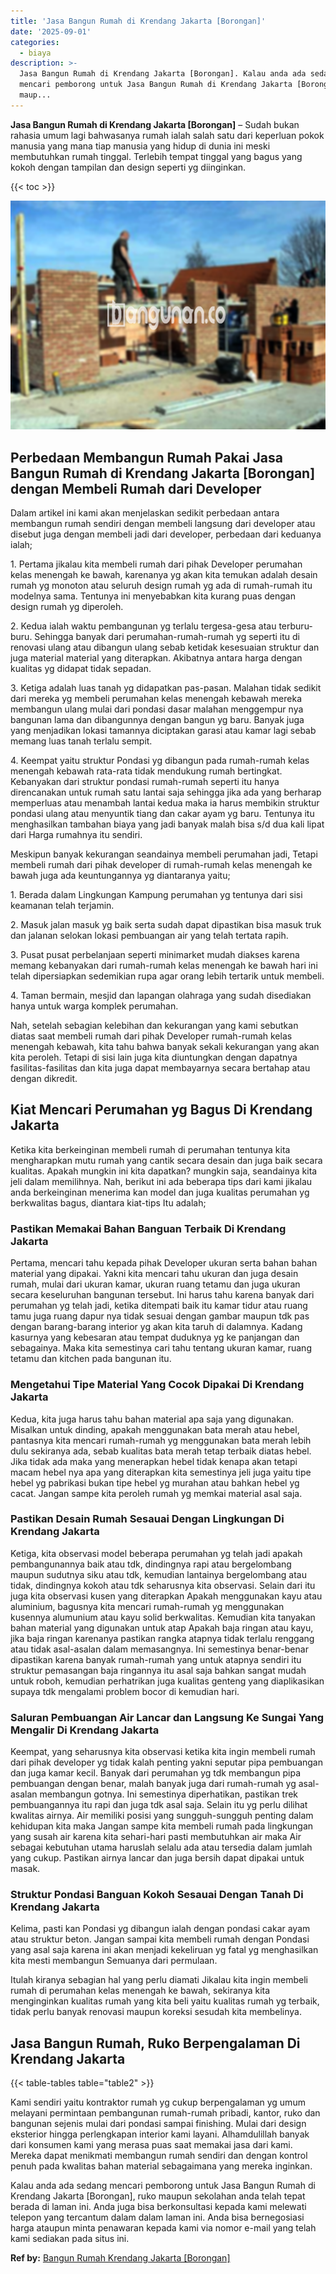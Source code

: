 ```yaml
---
title: 'Jasa Bangun Rumah di Krendang Jakarta [Borongan]'
date: '2025-09-01'
categories:
  - biaya
description: >-
  Jasa Bangun Rumah di Krendang Jakarta [Borongan]. Kalau anda ada sedang
  mencari pemborong untuk Jasa Bangun Rumah di Krendang Jakarta [Borongan], ruko
  maup...
---
```


**Jasa Bangun Rumah di Krendang Jakarta \[Borongan\]** – Sudah bukan rahasia umum lagi bahwasanya rumah ialah salah satu dari keperluan pokok manusia yang mana tiap manusia yang hidup di dunia ini meski membutuhkan rumah tinggal. Terlebih tempat tinggal yang bagus yang kokoh dengan tampilan dan design seperti yg diinginkan.

{{< toc >}}

![Jasa Bangun Rumah di Krendang Jakarta [Borongan]](/images/borong-bangunan-23.png)

## Perbedaan Membangun Rumah Pakai Jasa Bangun Rumah di Krendang Jakarta \[Borongan\] dengan Membeli Rumah dari Developer

Dalam artikel ini kami akan menjelaskan sedikit perbedaan antara membangun rumah sendiri dengan membeli langsung dari developer atau disebut juga dengan membeli jadi dari developer, perbedaan dari keduanya ialah;

1\. Pertama jikalau kita membeli rumah dari pihak Developer perumahan kelas menengah ke bawah, karenanya yg akan kita temukan adalah desain rumah yg monoton atau seluruh design rumah yg ada di rumah-rumah itu modelnya sama. Tentunya ini menyebabkan kita kurang puas dengan design rumah yg diperoleh.

2\. Kedua ialah waktu pembangunan yg terlalu tergesa-gesa atau terburu-buru. Sehingga banyak dari perumahan-rumah-rumah yg seperti itu di renovasi ulang atau dibangun ulang sebab ketidak kesesuaian struktur dan juga material material yang diterapkan. Akibatnya antara harga dengan kualitas yg didapat tidak sepadan.

3\. Ketiga adalah luas tanah yg didapatkan pas-pasan. Malahan tidak sedikit dari mereka yg membeli perumahan kelas menengah kebawah mereka membangun ulang mulai dari pondasi dasar malahan menggempur nya bangunan lama dan dibangunnya dengan bangun yg baru. Banyak juga yang menjadikan lokasi tamannya diciptakan garasi atau kamar lagi sebab memang luas tanah terlalu sempit.

4\. Keempat yaitu struktur Pondasi yg dibangun pada rumah-rumah kelas menengah kebawah rata-rata tidak mendukung rumah bertingkat. Kebanyakan dari struktur pondasi rumah-rumah seperti itu hanya direncanakan untuk rumah satu lantai saja sehingga jika ada yang berharap memperluas atau menambah lantai kedua maka ia harus membikin struktur pondasi ulang atau menyuntik tiang dan cakar ayam yg baru. Tentunya itu menghasilkan tambahan biaya yang jadi banyak malah bisa s/d dua kali lipat dari Harga rumahnya itu sendiri.

Meskipun banyak kekurangan seandainya membeli perumahan jadi, Tetapi membeli rumah dari pihak developer di rumah-rumah kelas menengah ke bawah juga ada keuntungannya yg diantaranya yaitu;

1\. Berada dalam Lingkungan Kampung perumahan yg tentunya dari sisi keamanan telah terjamin.

2\. Masuk jalan masuk yg baik serta sudah dapat dipastikan bisa masuk truk dan jalanan selokan lokasi pembuangan air yang telah tertata rapih.

3\. Pusat pusat perbelanjaan seperti minimarket mudah diakses karena memang kebanyakan dari rumah-rumah kelas menengah ke bawah hari ini telah dipersiapkan sedemikian rupa agar orang lebih tertarik untuk membeli.

4\. Taman bermain, mesjid dan lapangan olahraga yang sudah disediakan hanya untuk warga komplek perumahan.

Nah, setelah sebagian kelebihan dan kekurangan yang kami sebutkan diatas saat membeli rumah dari pihak Developer rumah-rumah kelas menengah kebawah, kita tahu bahwa banyak sekali kekurangan yang akan kita peroleh. Tetapi di sisi lain juga kita diuntungkan dengan dapatnya fasilitas-fasilitas dan kita juga dapat membayarnya secara bertahap atau dengan dikredit.

## Kiat Mencari Perumahan yg Bagus Di Krendang Jakarta

Ketika kita berkeinginan membeli rumah di perumahan tentunya kita mengharapkan mutu rumah yang cantik secara desain dan juga baik secara kualitas. Apakah mungkin ini kita dapatkan? mungkin saja, seandainya kita jeli dalam memilihnya. Nah, berikut ini ada beberapa tips dari kami jikalau anda berkeinginan menerima kan model dan juga kualitas perumahan yg berkwalitas bagus, diantara kiat-tips Itu adalah;

### Pastikan Memakai Bahan Banguan Terbaik Di Krendang Jakarta

Pertama, mencari tahu kepada pihak Developer ukuran serta bahan bahan material yang dipakai. Yakni kita mencari tahu ukuran dan juga desain rumah, mulai dari ukuran kamar, ukuran ruang tetamu dan juga ukuran secara keseluruhan bangunan tersebut. Ini harus tahu karena banyak dari perumahan yg telah jadi, ketika ditempati baik itu kamar tidur atau ruang tamu juga ruang dapur nya tidak sesuai dengan gambar maupun tdk pas dengan barang-barang interior yg akan kita taruh di dalamnya. Kadang kasurnya yang kebesaran atau tempat duduknya yg ke panjangan dan sebagainya. Maka kita semestinya cari tahu tentang ukuran kamar, ruang tetamu dan kitchen pada bangunan itu.

### Mengetahui Tipe Material Yang Cocok Dipakai Di Krendang Jakarta

Kedua, kita juga harus tahu bahan material apa saja yang digunakan. Misalkan untuk dinding, apakah menggunakan bata merah atau hebel, pantasnya kita mencari rumah-rumah yg menggunakan bata merah lebih dulu sekiranya ada, sebab kualitas bata merah tetap terbaik diatas hebel. Jika tidak ada maka yang menerapkan hebel tidak kenapa akan tetapi macam hebel nya apa yang diterapkan kita semestinya jeli juga yaitu tipe hebel yg pabrikasi bukan tipe hebel yg murahan atau bahkan hebel yg cacat. Jangan sampe kita peroleh rumah yg memkai material asal saja.

### Pastikan Desain Rumah Sesauai Dengan Lingkungan Di Krendang Jakarta

Ketiga, kita observasi model beberapa perumahan yg telah jadi apakah pembangunannya baik atau tdk, dindingnya rapi atau bergelombang maupun sudutnya siku atau tdk, kemudian lantainya bergelombang atau tidak, dindingnya kokoh atau tdk seharusnya kita observasi. Selain dari itu juga kita observasi kusen yang diterapkan Apakah menggunakan kayu atau aluminium, bagusnya kita mencari rumah-rumah yg menggunakan kusennya alumunium atau kayu solid berkwalitas. Kemudian kita tanyakan bahan material yang digunakan untuk atap Apakah baja ringan atau kayu, jika baja ringan karenanya pastikan rangka atapnya tidak terlalu renggang atau tidak asal-asalan dalam memasangnya. Ini semestinya benar-benar dipastikan karena banyak rumah-rumah yang untuk atapnya sendiri itu struktur pemasangan baja ringannya itu asal saja bahkan sangat mudah untuk roboh, kemudian perhatrikan juga kualitas genteng yang diaplikasikan supaya tdk mengalami problem bocor di kemudian hari.

### Saluran Pembuangan Air Lancar dan Langsung Ke Sungai Yang Mengalir Di Krendang Jakarta

Keempat, yang seharusnya kita observasi ketika kita ingin membeli rumah dari pihak developer yg tidak kalah penting yakni seputar pipa pembuangan dan juga kamar kecil. Banyak dari perumahan yg tdk membangun pipa pembuangan dengan benar, malah banyak juga dari rumah-rumah yg asal-asalan membangun gotnya. Ini semestinya diperhatikan, pastikan trek pembuangannya itu rapi dan juga tdk asal saja. Selain itu yg perlu dilihat kwalitas airnya. Air memiliki posisi yang sungguh-sungguh penting dalam kehidupan kita maka Jangan sampe kita membeli rumah pada lingkungan yang susah air karena kita sehari-hari pasti membutuhkan air maka Air sebagai kebutuhan utama haruslah selalu ada atau tersedia dalam jumlah yang cukup. Pastikan airnya lancar dan juga bersih dapat dipakai untuk masak.

### Struktur Pondasi Banguan Kokoh Sesauai Dengan Tanah Di Krendang Jakarta

Kelima, pasti kan Pondasi yg dibangun ialah dengan pondasi cakar ayam atau struktur beton. Jangan sampai kita membeli rumah dengan Pondasi yang asal saja karena ini akan menjadi kekeliruan yg fatal yg menghasilkan kita mesti membangun Semuanya dari permulaan.

Itulah kiranya sebagian hal yang perlu diamati Jikalau kita ingin membeli rumah di perumahan kelas menengah ke bawah, sekiranya kita menginginkan kualitas rumah yang kita beli yaitu kualitas rumah yg terbaik, tidak perlu banyak renovasi maupun koreksi sesudah kita membelinya.

## Jasa Bangun Rumah, Ruko Berpengalaman Di Krendang Jakarta

{{< table-tables table="table2" >}}

Kami sendiri yaitu kontraktor rumah yg cukup berpengalaman yg umum melayani permintaan pembangunan rumah-rumah pribadi, kantor, ruko dan bangunan sejenis mulai dari pondasi sampai finishing. Mulai dari design eksterior hingga perlengkapan interior kami layani. Alhamdulillah banyak dari konsumen kami yang merasa puas saat memakai jasa dari kami. Mereka dapat menikmati membangun rumah sendiri dan dengan kontrol penuh pada kwalitas bahan material sebagaimana yang mereka inginkan.

Kalau anda ada sedang mencari pemborong untuk Jasa Bangun Rumah di Krendang Jakarta \[Borongan\], ruko maupun sekolahan anda telah tepat berada di laman ini. Anda juga bisa berkonsultasi kepada kami melewati telepon yang tercantum dalam dalam laman ini. Anda bisa bernegosiasi harga ataupun minta penawaran kepada kami via nomor e-mail yang telah kami sediakan pada situs ini.

**Ref by:** [Bangun Rumah Krendang Jakarta [Borongan]](https://id.wikipedia.org/wiki/Bangun)
